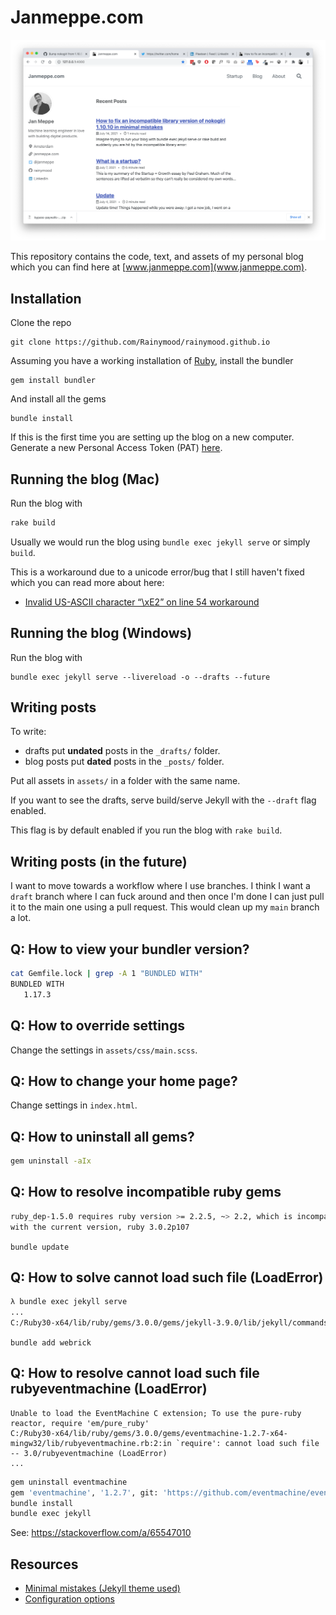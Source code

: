 # Janmeppe.com

![](./assets/screenshots/2021-07-14.png)

This repository contains the code, text, and assets of my personal blog which
you can find here at [www.janmeppe.com](www.janmeppe.com). 

## Installation

Clone the repo

```
git clone https://github.com/Rainymood/rainymood.github.io
```

Assuming you have a working installation of [Ruby](https://www.ruby-lang.org/en/downloads/), install the bundler

```
gem install bundler
```

And install all the gems

```
bundle install
```

If this is the first time you are setting up the blog on a new computer. Generate a new
Personal Access Token (PAT) [here](https://github.com/settings/tokens).

## Running the blog (Mac)

Run the blog with

```ruby
rake build
```

Usually we would run the blog using `bundle exec jekyll serve` or simply `build`.

This is a workaround due to a unicode error/bug that I still haven't fixed which you can read more about here:

* [Invalid US-ASCII character “\xE2” on line 54 workaround](https://www.janmeppe.com/blog/invalid-US-ASCII-character/)

## Running the blog (Windows)

Run the blog with 

```
bundle exec jekyll serve --livereload -o --drafts --future
```
## Writing posts

To write: 

* drafts put **undated** posts in the `_drafts/` folder.
* blog posts put **dated** posts in the `_posts/` folder. 

Put all assets in `assets/` in a folder with the same name. 

If you want to see the drafts, serve build/serve Jekyll with the `--draft` flag enabled. 

This flag is by default enabled if you run the blog with `rake build`. 

## Writing posts (in the future)

I want to move towards a workflow where I use branches. I think I want a `draft` branch where I can fuck around and then once I'm done I can just pull it to the main one using a pull request. This would clean up my `main` branch a lot. 

## Q: How to view your bundler version?

```bash
cat Gemfile.lock | grep -A 1 "BUNDLED WITH"
BUNDLED WITH
   1.17.3
```

## Q: How to override settings

Change the settings in `assets/css/main.scss`.

## Q: How to change your home page?

Change settings in `index.html`.

## Q: How to uninstall all gems?

```bash
gem uninstall -aIx
```

## Q: How to resolve incompatible ruby gems

```bash
ruby_dep-1.5.0 requires ruby version >= 2.2.5, ~> 2.2, which is incompatible
with the current version, ruby 3.0.2p107
```

`bundle update`

## Q: How to solve cannot load such file (LoadError)

```bash
λ bundle exec jekyll serve
...
C:/Ruby30-x64/lib/ruby/gems/3.0.0/gems/jekyll-3.9.0/lib/jekyll/commands/serve/servlet.rb:3:in `require': cannot load such file -- webrick (LoadError)
```

`bundle add webrick`

## Q: How to resolve cannot load such file rubyeventmachine (LoadError)

```
Unable to load the EventMachine C extension; To use the pure-ruby reactor, require 'em/pure_ruby'
C:/Ruby30-x64/lib/ruby/gems/3.0.0/gems/eventmachine-1.2.7-x64-mingw32/lib/rubyeventmachine.rb:2:in `require': cannot load such file -- 3.0/rubyeventmachine (LoadError)
...
```

```bash
gem uninstall eventmachine 
gem 'eventmachine', '1.2.7', git: 'https://github.com/eventmachine/eventmachine.git', tag: 'v1.2.7'
bundle install
bundle exec jekyll
```

See: https://stackoverflow.com/a/65547010

## Resources

* [Minimal mistakes (Jekyll theme used)](https://mmistakes.github.io/minimal-mistakes/)
* [Configuration options](https://mmistakes.github.io/minimal-mistakes/docs/configuration/)